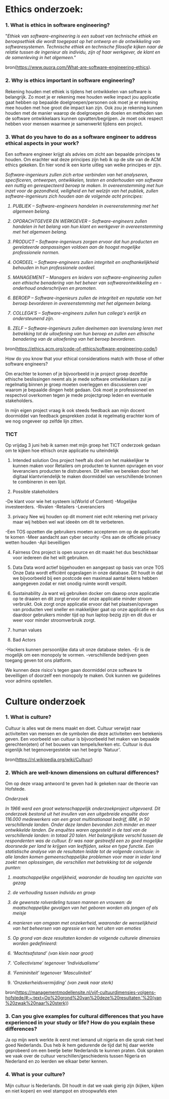 
# Ethics onderzoek:

### 1. What is ethics in software engineering?

"<i>Ethiek van software-engineering is een subset van technische ethiek en beroepsethiek die wordt toegepast op het ontwerp en de ontwikkeling van softwaresystemen. Technische ethiek en technische filosofie kijken naar de relatie tussen de ingenieur als individu, zijn of haar werkgever, de klant en de samenleving in het algemeen."</i>

bron(https://www.quora.com/What-are-software-engineering-ethics).

### 2. Why is ethics important in software engineering? 

Rekening houden met ethiek is tijdens het ontwikkelen van software is belangrijk. Zo moet je er rekening mee houden welke impact jou applicatie gaat hebben op bepaalde doelgroepen/personen ook moet je er rekening mee houden met hoe groot die impact kan zijn. Ook zou je rekening kunnen houden met de manier waarop de doelgroepen de doelen en methoden van de software ontwikkelaars kunnen opvatten/begrijpen. Je moet ook respect hebben voor mensen waarmee je samenwerkt tijdens een project.

### 3. What do you have to do as a software engineer to address ethical aspects in your work? 

Een software engineer krijgt als advies om zicht aan bepaalde principes te houden. Om erachter wat deze principes zijn heb ik op de site van de ACM ethics gekeken. En hier vond ik een korte uitleg van welke principes er zijn.

<i>Software-ingenieurs zullen zich ertoe verbinden van het analyseren, specificeren, ontwerpen, ontwikkelen, testen en onderhouden van software een nuttig en gerespecteerd beroep te maken. In overeenstemming met hun inzet voor de gezondheid, veiligheid en het welzijn van het publiek, zullen software-ingenieurs zich houden aan de volgende acht principes:

1. PUBLIEK – Software-engineers handelen in overeenstemming met het algemeen belang.

2. OPDRACHTGEVER EN WERKGEVER – Software-engineers zullen handelen in het belang van hun klant en werkgever in overeenstemming met het algemeen belang.

3. PRODUCT – Software-ingenieurs zorgen ervoor dat hun producten en gerelateerde aanpassingen voldoen aan de hoogst mogelijke professionele normen.

4. OORDEEL – Software-engineers zullen integriteit en onafhankelijkheid behouden in hun professionele oordeel.

5. MANAGEMENT – Managers en leiders van software-engineering zullen een ethische benadering van het beheer van softwareontwikkeling en -onderhoud onderschrijven en promoten.

6. BEROEP – Software-ingenieurs zullen de integriteit en reputatie van het beroep bevorderen in overeenstemming met het algemeen belang.

7. COLLEGA'S – Software-engineers zullen hun collega's eerlijk en ondersteunend zijn.

8. ZELF – Software-ingenieurs zullen deelnemen aan levenslang leren met betrekking tot de uitoefening van hun beroep en zullen een ethische benadering van de uitoefening van het beroep bevorderen.</i>

bron(https://ethics.acm.org/code-of-ethics/software-engineering-code/)


How do you know that your ethical considerations match with those of other software engineers? 

Om erachter te komen of je bijvoorbeeld in je project groep dezelfde ethische beslissingen neemt als je mede software ontwikkelaars zul je regelmatig binnen je groep moeten overleggen en discussieren over waarom je bepaalde dingen hebt gedaan. Ook moet je professioneel en respectvol overkomen tegen je mede projectgroep leden en eventuele stakeholders. 

In mijn eigen project vraag ik ook steeds feedback aan mijn docent doormiddel van feedback gesprekken zodat ik regelmatig erachter kom of we nog ongeveer op zelfde lijn zitten.


### TICT

Op vrijdag 3 juni heb ik samen met mijn groep het TICT onderzoek gedaan om te kijken hoe ethisch onze applicatie nu uiteindelijk
1. Intended solution
Ons project heeft als doel om het makkelijker te kunnen maken voor Retailers om producten te kunnen opvragen en voor leveranciers producten te distruberen. 
Dit willen we bereiken door het digitaal klantvriendelijk te maken doormiddel van verschillende bronnen te combineren in een lijst.

2. Possible stakeholders

-De klant voor wie het systeem is(World of Content)
-Mogelijke investeerders.
-Rivalen
-Retailers
-Leveranciers

3. privacy
Nee wij houden op dit moment niet echt rekening met privacy maar wij hebben wel wat ideeën om dit te verbeteren.

-Een TOS opzetten die gebruikers moeten accepteren om op de applicatie te komen
-Meer aandacht aan cyber security
-Ons aan de officiele privacy wetten houden
-Api beveilligen

4. Fairness
Ons project is open source en dit maakt het dus beschikbaar voor iedereen die het wilt gebruiken.

5. Data
Data word actief bijgehouden en aangepast op basis van onze TOS
Onze Data wordt efficiënt opgeslagen in onze database. Dit houdt in dat we bijvoorbeeld bij een postcode een maximaal aantal tekens hebben aangegeven zodat er niet onodig ruimte wordt verspilt.


6. Sustainability
Ja want wij gebruiken docker om daarop onze applicatie op te draaien en dit zorgt ervoor dat onze applicatie minder stroom verbruikt. Ook zorgt onze applicatie ervoor dat het plaatsen/opvragen van producten veel sneller en makkelijker gaat op onze applicatie en dus daardoor gebruikers minder tijd op hun laptop bezig zijn en dit dus er weer voor minder stroomverbruik zorgt.

7. human values


8. Bad Actors

-Hackers kunnen persoonlijke data uit onze database stelen.
-Er is de mogelijk om een monopoly te vormen.
-verschillende bedrijven geen toegang geven tot ons platform.

We kunnen deze risico's tegen gaan doormiddel onze software te beveilligen of doorzelf een monopoly te maken. Ook kunnen we guidelines voor admins opstellen.


# Culture onderzoek

### 1. What is culture? 

Cultuur is alles wat de mens maakt en doet. Cultuur verwijst naar activiteiten van mensen en de symbolen die deze activiteiten een betekenis geven. Een voorbeeld van cultuur is bijvoorbeeld het maken van bepaalde gerechten(eten) of het bouwen van tempels/kerken etc. Cultuur is dus eigenlijk het tegenovergestelde van het begrip 'Natuur'.

bron(https://nl.wikipedia.org/wiki/Cultuur)


### 2. Which are well-known dimensions on cultural differences?

Om op deze vraag antwoord te geven had ik gekeken naar de theorie van Hofstede.

<i>Onderzoek

In 1966 werd een groot wetenschappelijk onderzoekproject uitgevoerd. Dit onderzoek bestond uit het invullen van een uitgebreide enquête door 116.000 medewerkers van een groot multinationaal bedrijf, IBM, in 50 verschillende landen. Onder deze landen bevonden zich minder en meer ontwikkelde landen. De enquêtes waren opgesteld in de taal van de verschillende landen: in totaal 20 talen. Het belangrijkste verschil tussen de respondenten was de cultuur. Er was naar gestreefd een zo goed mogelijke doorsnede per land te krijgen van leeftijden, sekse en type functie.
Een statistische analyse van de resultaten leidde tot de volgende conclusie: in alle landen komen gemeenschappelijke problemen voor maar in ieder land zoekt men oplossingen, die verschillen met betrekking tot de volgende punten:

1. maatschappelijke ongelijkheid, waaronder de houding ten opzichte van gezag
2. de verhouding tussen individu en groep
3. de gewenste rolverdeling tussen mannen en vrouwen: de maatschappelijke gevolgen van het geboren worden als jongen of als meisje
4. manieren van omgaan met onzekerheid, waaronder de wenselijkheid van het beheersen van agressie en van het uiten van emoties
5. Op grond van deze resultaten konden de volgende culturele dimensies worden gedefinieerd:

1. ‘Machtsafstand’ (van klein naar groot)
2. ‘Collectivisme’ tegenover ‘Individualisme’
3. ‘Femininiteit’ tegenover ‘Masculiniteit’
4. ‘Onzekerheidsvermijding’ (van zwak naar sterk) </i>


bron(https://managementmodellensite.nl/vijf-cultuurdimensies-volgens-hofstede/#:~:text=Op%20grond%20van%20deze%20resultaten,'%20(van%20zwak%20naar%20sterk))


### 3. Can you give examples for cultural differences that you have experienced in your study or life? How do you explain these differences?  

Ja op mijn werk werkte ik eerst met iemand uit nigeria en die sprak niet heel goed Nederlands. Dus heb ik hem gedurende de tijd dat hij daar werkte geprobeerd om een beetje beter Nederlands te kunnen praten. Ook spraken we vaak over de cultuur verschillen/geschiedenis tussen Nigeria en Nederland en zo leerden we elkaar beter kennen.


### 4. What is your culture? 

Mijn cultuur is Nederlands. Dit houdt in dat we vaak gierig zijn (kijken, kijken en niet kopen) en veel stamppot en stroopwafels eten 



